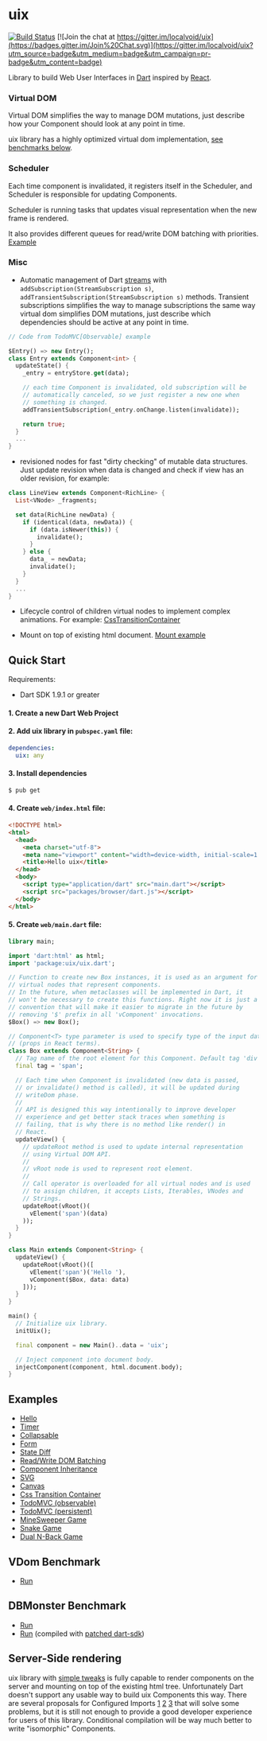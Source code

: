 # uix

[![Build Status](https://travis-ci.org/localvoid/uix.svg?branch=master)](https://travis-ci.org/localvoid/uix)
[![Join the chat at https://gitter.im/localvoid/uix](https://badges.gitter.im/Join%20Chat.svg)](https://gitter.im/localvoid/uix?utm_source=badge&utm_medium=badge&utm_campaign=pr-badge&utm_content=badge)

Library to build Web User Interfaces in [Dart](https://dartlang.org)
inspired by [React](http://facebook.github.io/react/).

### Virtual DOM

Virtual DOM simplifies the way to manage DOM mutations, just describe
how your Component should look at any point in time.

uix library has a highly optimized virtual dom implementation,
[see benchmarks below](#benchmarks).

### Scheduler

Each time component is invalidated, it registers itself in the
Scheduler, and Scheduler is responsible for updating Components.

Scheduler is running tasks that updates visual representation when the
new frame is rendered.

It also provides different queues for read/write DOM batching with
priorities. [Example](https://github.com/localvoid/uix/tree/master/example/read_write_batching)

### Misc

- Automatic management of Dart
[streams](https://www.dartlang.org/docs/tutorials/streams/) with
`addSubscription(StreamSubscription s)`,
`addTransientSubscription(StreamSubscription s)` methods. Transient
subscriptions simplifies the way to manage subscriptions the same way
virtual dom simplifies DOM mutations, just describe which dependencies
should be active at any point in time.

```dart
// Code from TodoMVC[Observable] example

$Entry() => new Entry();
class Entry extends Component<int> {
  updateState() {
    _entry = entryStore.get(data);

    // each time Component is invalidated, old subscription will be
    // automatically canceled, so we just register a new one when
    // something is changed.
    addTransientSubscription(_entry.onChange.listen(invalidate));

    return true;
  }
  ...
}
```

- revisioned nodes for fast "dirty checking" of mutable data
structures. Just update revision when data is changed and check if
view has an older revision, for example:

```dart
class LineView extends Component<RichLine> {
  List<VNode> _fragments;

  set data(RichLine newData) {
    if (identical(data, newData)) {
      if (data.isNewer(this)) {
        invalidate();
      }
    } else {
      data_ = newData;
      invalidate();
    }
  }
  ...
}
```

- Lifecycle control of children virtual nodes to implement complex
  animations. For example:
  [CssTransitionContainer](https://github.com/localvoid/uix_css_transition_container)

- Mount on top of existing html
  document. [Mount example](https://github.com/localvoid/uix/tree/master/example/mount)

## Quick Start

Requirements:

 - Dart SDK 1.9.1 or greater

#### 1. Create a new Dart Web Project
#### 2. Add uix library in `pubspec.yaml` file:

```yaml
dependencies:
  uix: any
```

#### 3. Install dependencies

```sh
$ pub get
```

#### 4. Create `web/index.html` file:

```html
<!DOCTYPE html>
<html>
  <head>
    <meta charset="utf-8">
    <meta name="viewport" content="width=device-width, initial-scale=1.0">
    <title>Hello uix</title>
  </head>
  <body>
    <script type="application/dart" src="main.dart"></script>
    <script src="packages/browser/dart.js"></script>
  </body>
</html>
```

#### 5. Create `web/main.dart` file:

```dart
library main;

import 'dart:html' as html;
import 'package:uix/uix.dart';

// Function to create new Box instances, it is used as an argument for
// virtual nodes that represent components.
// In the future, when metaclasses will be implemented in Dart, it
// won't be necessary to create this functions. Right now it is just a
// convention that will make it easier to migrate in the future by
// removing '$' prefix in all 'vComponent' invocations.
$Box() => new Box();

// Component<T> type parameter is used to specify type of the input data
// (props in React terms).
class Box extends Component<String> {
  // Tag name of the root element for this Component. Default tag 'div'.
  final tag = 'span';

  // Each time when Component is invalidated (new data is passed,
  // or invalidate() method is called), it will be updated during
  // writeDom phase.
  //
  // API is designed this way intentionally to improve developer
  // experience and get better stack traces when something is
  // failing, that is why there is no method like render() in
  // React.
  updateView() {
    // updateRoot method is used to update internal representation
    // using Virtual DOM API.
    //
    // vRoot node is used to represent root element.
    //
    // Call operator is overloaded for all virtual nodes and is used
    // to assign children, it accepts Lists, Iterables, VNodes and
    // Strings.
    updateRoot(vRoot()(
      vElement('span')(data)
    ));
  }
}

class Main extends Component<String> {
  updateView() {
    updateRoot(vRoot()([
      vElement('span')('Hello '),
      vComponent($Box, data: data)
    ]));
  }
}

main() {
  // Initialize uix library.
  initUix();

  final component = new Main()..data = 'uix';

  // Inject component into document body.
  injectComponent(component, html.document.body);
}
```

## Examples

- [Hello](https://github.com/localvoid/uix/tree/master/example/hello)
- [Timer](https://github.com/localvoid/uix/tree/master/example/timer)
- [Collapsable](https://github.com/localvoid/uix/tree/master/example/collapsable)
- [Form](https://github.com/localvoid/uix_forms/tree/master/example)
- [State Diff](https://github.com/localvoid/uix/tree/master/example/state_diff)
- [Read/Write DOM Batching](https://github.com/localvoid/uix/tree/master/example/read_write_batching)
- [Component Inheritance](https://github.com/localvoid/uix/tree/master/example/inheritance)
- [SVG](https://github.com/localvoid/uix/tree/master/example/svg)
- [Canvas](https://github.com/localvoid/uix/tree/master/example/canvas)
- [Css Transition Container](https://github.com/localvoid/uix_css_transition_container/tree/master/example)
- [TodoMVC (observable)](https://github.com/localvoid/uix_todomvc/)
- [TodoMVC (persistent)](https://github.com/localvoid/uix_todomvc_persistent/)
- [MineSweeper Game](https://github.com/localvoid/uix_minesweeper/)
- [Snake Game](https://github.com/localvoid/uix_snake/)
- [Dual N-Back Game](https://github.com/localvoid/dual_nback/)

## VDom Benchmark
<a name="benchmarks"></a>

- [Run](http://vdom-benchmark.github.io/vdom-benchmark/?cfg=http://localvoid.github.io/vdom-benchmark-uix/config.js)

## DBMonster Benchmark

- [Run](http://localvoid.github.io/uix_dbmon/)
- [Run](http://localvoid.github.io/uix_dbmon/classlist2) (compiled with [patched dart-sdk](https://code.google.com/p/dart/issues/detail?id=23012))

## Server-Side rendering

uix library with
[simple tweaks](https://github.com/localvoid/uix_standalone) is fully
capable to render components on the server and mounting on top of the
existing html tree. Unfortunately Dart doesn't support any usable way
to build uix Components this way. There are several proposals for
Configured Imports [1](https://github.com/lrhn/dep-configured-imports)
[2](https://github.com/eernstg/dep-configured-imports)
[3](https://github.com/munificent/dep-external-libraries/blob/master/Proposal.md)
that will solve some problems, but it is still not enough to provide a
good developer experience for users of this library. Conditional
compilation will be way much better to write "isomorphic" Components.
